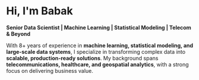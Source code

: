 # Hi, I'm Babak

**Senior Data Scientist | Machine Learning | Statistical Modeling | Telecom & Beyond**

With 8+ years of experience in **machine learning, statistical modeling, and large-scale data systems**, I specialize in transforming complex data into **scalable, production-ready solutions**. My background spans **telecommunications, healthcare, and geospatial analytics**, with a strong focus on delivering business value.
